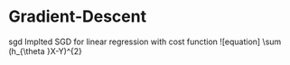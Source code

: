 # Gradient-Descent
sgd
Implted SGD for linear regression with cost function 
![equation] \sum (h_{\theta }X-Y)^{2}
